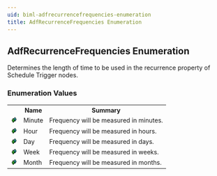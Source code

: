 ```yaml
---
uid: biml-adfrecurrencefrequencies-enumeration
title: AdfRecurrenceFrequencies Enumeration
---
```


## AdfRecurrenceFrequencies Enumeration

<div class="LanguageSummary"><div class ="SummaryItem">Determines the length of time to be used in the recurrence property of Schedule Trigger nodes.</div></div>
<div class="EnumValueGroup">

### Enumeration Values

<table id="EnumValue" class="MemberList"><tbody><tr><th class="MemberTypeIconColumnHeader">&nbsp;</th><th class="MemberNameColumnHeader">Name</th><th class="MemberSummaryColumnHeader">Summary</th></tr><tr class="cd0"><td align="center" class="MemberTypeIcon"><img src="enumValue.png"></img></td><td class="MemberName">Minute</td><td class="MemberSummary"><div class ="SummaryItem">Frequency will be measured in minutes.</div></td></tr><tr class="cd1"><td align="center" class="MemberTypeIcon"><img src="enumValue.png"></img></td><td class="MemberName">Hour</td><td class="MemberSummary"><div class ="SummaryItem">Frequency will be measured in hours.</div></td></tr><tr class="cd0"><td align="center" class="MemberTypeIcon"><img src="enumValue.png"></img></td><td class="MemberName">Day</td><td class="MemberSummary"><div class ="SummaryItem">Frequency will be measured in days.</div></td></tr><tr class="cd1"><td align="center" class="MemberTypeIcon"><img src="enumValue.png"></img></td><td class="MemberName">Week</td><td class="MemberSummary"><div class ="SummaryItem">Frequency will be measured in weeks.</div></td></tr><tr class="cd0"><td align="center" class="MemberTypeIcon"><img src="enumValue.png"></img></td><td class="MemberName">Month</td><td class="MemberSummary"><div class ="SummaryItem">Frequency will be measured in months.</div></td></tr></tbody></table>
</div>